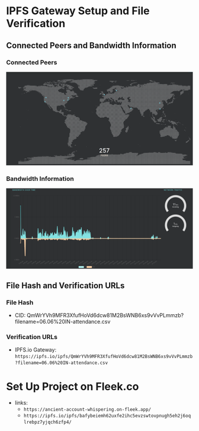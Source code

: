 # IPFS Gateway Setup and File Verification

## Connected Peers and Bandwidth Information

### Connected Peers
![alt text](images/Screenshot%20from%202024-06-18%2022-17-30.png)


### Bandwidth Information
![alt text](images/Screenshot%20from%202024-06-18%2022-16-59.png)


## File Hash and Verification URLs

### File Hash
- CID: QmWrYVh9MFR3XfufHoVd6dcw81M2BsWNB6xs9vVvPLmmzb?filename=06.06%20IN-attendance.csv

### Verification URLs
- IPFS.io Gateway: `https://ipfs.io/ipfs/QmWrYVh9MFR3XfufHoVd6dcw81M2BsWNB6xs9vVvPLmmzb?filename=06.06%20IN-attendance.csv`

# Set Up Project on Fleek.co
- links: 
    - `https://ancient-account-whispering.on-fleek.app/`
    - `https://ipfs.io/ipfs/bafybeiemh62uxfe2ihc5evzswtovpnugh5eh2j6oqlrebpz7yjqch6zfp4/`